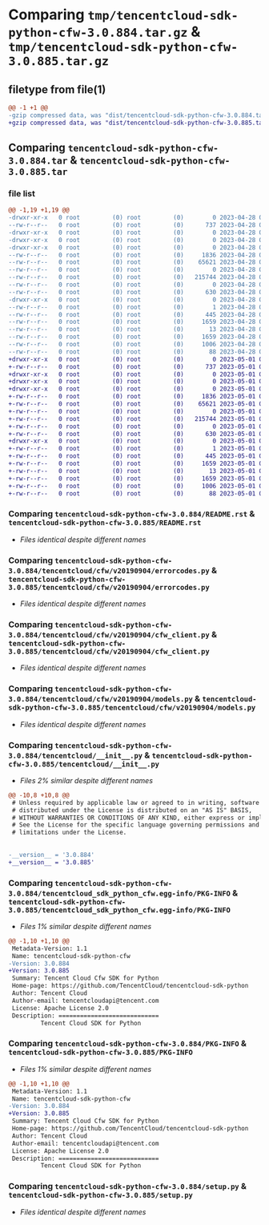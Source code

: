 # Comparing `tmp/tencentcloud-sdk-python-cfw-3.0.884.tar.gz` & `tmp/tencentcloud-sdk-python-cfw-3.0.885.tar.gz`

## filetype from file(1)

```diff
@@ -1 +1 @@
-gzip compressed data, was "dist/tencentcloud-sdk-python-cfw-3.0.884.tar", last modified: Fri Apr 28 02:08:16 2023, max compression
+gzip compressed data, was "dist/tencentcloud-sdk-python-cfw-3.0.885.tar", last modified: Mon May  1 00:31:41 2023, max compression
```

## Comparing `tencentcloud-sdk-python-cfw-3.0.884.tar` & `tencentcloud-sdk-python-cfw-3.0.885.tar`

### file list

```diff
@@ -1,19 +1,19 @@
-drwxr-xr-x   0 root         (0) root         (0)        0 2023-04-28 02:08:16.000000 tencentcloud-sdk-python-cfw-3.0.884/
--rw-r--r--   0 root         (0) root         (0)      737 2023-04-28 02:08:16.000000 tencentcloud-sdk-python-cfw-3.0.884/README.rst
-drwxr-xr-x   0 root         (0) root         (0)        0 2023-04-28 02:08:16.000000 tencentcloud-sdk-python-cfw-3.0.884/tencentcloud/
-drwxr-xr-x   0 root         (0) root         (0)        0 2023-04-28 02:08:16.000000 tencentcloud-sdk-python-cfw-3.0.884/tencentcloud/cfw/
-drwxr-xr-x   0 root         (0) root         (0)        0 2023-04-28 02:08:16.000000 tencentcloud-sdk-python-cfw-3.0.884/tencentcloud/cfw/v20190904/
--rw-r--r--   0 root         (0) root         (0)     1836 2023-04-28 02:08:16.000000 tencentcloud-sdk-python-cfw-3.0.884/tencentcloud/cfw/v20190904/errorcodes.py
--rw-r--r--   0 root         (0) root         (0)    65621 2023-04-28 02:08:16.000000 tencentcloud-sdk-python-cfw-3.0.884/tencentcloud/cfw/v20190904/cfw_client.py
--rw-r--r--   0 root         (0) root         (0)        0 2023-04-28 02:08:16.000000 tencentcloud-sdk-python-cfw-3.0.884/tencentcloud/cfw/v20190904/__init__.py
--rw-r--r--   0 root         (0) root         (0)   215744 2023-04-28 02:08:16.000000 tencentcloud-sdk-python-cfw-3.0.884/tencentcloud/cfw/v20190904/models.py
--rw-r--r--   0 root         (0) root         (0)        0 2023-04-28 02:08:16.000000 tencentcloud-sdk-python-cfw-3.0.884/tencentcloud/cfw/__init__.py
--rw-r--r--   0 root         (0) root         (0)      630 2023-04-28 02:08:16.000000 tencentcloud-sdk-python-cfw-3.0.884/tencentcloud/__init__.py
-drwxr-xr-x   0 root         (0) root         (0)        0 2023-04-28 02:08:16.000000 tencentcloud-sdk-python-cfw-3.0.884/tencentcloud_sdk_python_cfw.egg-info/
--rw-r--r--   0 root         (0) root         (0)        1 2023-04-28 02:08:16.000000 tencentcloud-sdk-python-cfw-3.0.884/tencentcloud_sdk_python_cfw.egg-info/dependency_links.txt
--rw-r--r--   0 root         (0) root         (0)      445 2023-04-28 02:08:16.000000 tencentcloud-sdk-python-cfw-3.0.884/tencentcloud_sdk_python_cfw.egg-info/SOURCES.txt
--rw-r--r--   0 root         (0) root         (0)     1659 2023-04-28 02:08:16.000000 tencentcloud-sdk-python-cfw-3.0.884/tencentcloud_sdk_python_cfw.egg-info/PKG-INFO
--rw-r--r--   0 root         (0) root         (0)       13 2023-04-28 02:08:16.000000 tencentcloud-sdk-python-cfw-3.0.884/tencentcloud_sdk_python_cfw.egg-info/top_level.txt
--rw-r--r--   0 root         (0) root         (0)     1659 2023-04-28 02:08:16.000000 tencentcloud-sdk-python-cfw-3.0.884/PKG-INFO
--rw-r--r--   0 root         (0) root         (0)     1006 2023-04-28 02:08:16.000000 tencentcloud-sdk-python-cfw-3.0.884/setup.py
--rw-r--r--   0 root         (0) root         (0)       88 2023-04-28 02:08:16.000000 tencentcloud-sdk-python-cfw-3.0.884/setup.cfg
+drwxr-xr-x   0 root         (0) root         (0)        0 2023-05-01 00:31:41.000000 tencentcloud-sdk-python-cfw-3.0.885/
+-rw-r--r--   0 root         (0) root         (0)      737 2023-05-01 00:31:41.000000 tencentcloud-sdk-python-cfw-3.0.885/README.rst
+drwxr-xr-x   0 root         (0) root         (0)        0 2023-05-01 00:31:41.000000 tencentcloud-sdk-python-cfw-3.0.885/tencentcloud/
+drwxr-xr-x   0 root         (0) root         (0)        0 2023-05-01 00:31:41.000000 tencentcloud-sdk-python-cfw-3.0.885/tencentcloud/cfw/
+drwxr-xr-x   0 root         (0) root         (0)        0 2023-05-01 00:31:41.000000 tencentcloud-sdk-python-cfw-3.0.885/tencentcloud/cfw/v20190904/
+-rw-r--r--   0 root         (0) root         (0)     1836 2023-05-01 00:31:41.000000 tencentcloud-sdk-python-cfw-3.0.885/tencentcloud/cfw/v20190904/errorcodes.py
+-rw-r--r--   0 root         (0) root         (0)    65621 2023-05-01 00:31:41.000000 tencentcloud-sdk-python-cfw-3.0.885/tencentcloud/cfw/v20190904/cfw_client.py
+-rw-r--r--   0 root         (0) root         (0)        0 2023-05-01 00:31:41.000000 tencentcloud-sdk-python-cfw-3.0.885/tencentcloud/cfw/v20190904/__init__.py
+-rw-r--r--   0 root         (0) root         (0)   215744 2023-05-01 00:31:41.000000 tencentcloud-sdk-python-cfw-3.0.885/tencentcloud/cfw/v20190904/models.py
+-rw-r--r--   0 root         (0) root         (0)        0 2023-05-01 00:31:41.000000 tencentcloud-sdk-python-cfw-3.0.885/tencentcloud/cfw/__init__.py
+-rw-r--r--   0 root         (0) root         (0)      630 2023-05-01 00:31:41.000000 tencentcloud-sdk-python-cfw-3.0.885/tencentcloud/__init__.py
+drwxr-xr-x   0 root         (0) root         (0)        0 2023-05-01 00:31:41.000000 tencentcloud-sdk-python-cfw-3.0.885/tencentcloud_sdk_python_cfw.egg-info/
+-rw-r--r--   0 root         (0) root         (0)        1 2023-05-01 00:31:41.000000 tencentcloud-sdk-python-cfw-3.0.885/tencentcloud_sdk_python_cfw.egg-info/dependency_links.txt
+-rw-r--r--   0 root         (0) root         (0)      445 2023-05-01 00:31:41.000000 tencentcloud-sdk-python-cfw-3.0.885/tencentcloud_sdk_python_cfw.egg-info/SOURCES.txt
+-rw-r--r--   0 root         (0) root         (0)     1659 2023-05-01 00:31:41.000000 tencentcloud-sdk-python-cfw-3.0.885/tencentcloud_sdk_python_cfw.egg-info/PKG-INFO
+-rw-r--r--   0 root         (0) root         (0)       13 2023-05-01 00:31:41.000000 tencentcloud-sdk-python-cfw-3.0.885/tencentcloud_sdk_python_cfw.egg-info/top_level.txt
+-rw-r--r--   0 root         (0) root         (0)     1659 2023-05-01 00:31:41.000000 tencentcloud-sdk-python-cfw-3.0.885/PKG-INFO
+-rw-r--r--   0 root         (0) root         (0)     1006 2023-05-01 00:31:41.000000 tencentcloud-sdk-python-cfw-3.0.885/setup.py
+-rw-r--r--   0 root         (0) root         (0)       88 2023-05-01 00:31:41.000000 tencentcloud-sdk-python-cfw-3.0.885/setup.cfg
```

### Comparing `tencentcloud-sdk-python-cfw-3.0.884/README.rst` & `tencentcloud-sdk-python-cfw-3.0.885/README.rst`

 * *Files identical despite different names*

### Comparing `tencentcloud-sdk-python-cfw-3.0.884/tencentcloud/cfw/v20190904/errorcodes.py` & `tencentcloud-sdk-python-cfw-3.0.885/tencentcloud/cfw/v20190904/errorcodes.py`

 * *Files identical despite different names*

### Comparing `tencentcloud-sdk-python-cfw-3.0.884/tencentcloud/cfw/v20190904/cfw_client.py` & `tencentcloud-sdk-python-cfw-3.0.885/tencentcloud/cfw/v20190904/cfw_client.py`

 * *Files identical despite different names*

### Comparing `tencentcloud-sdk-python-cfw-3.0.884/tencentcloud/cfw/v20190904/models.py` & `tencentcloud-sdk-python-cfw-3.0.885/tencentcloud/cfw/v20190904/models.py`

 * *Files identical despite different names*

### Comparing `tencentcloud-sdk-python-cfw-3.0.884/tencentcloud/__init__.py` & `tencentcloud-sdk-python-cfw-3.0.885/tencentcloud/__init__.py`

 * *Files 2% similar despite different names*

```diff
@@ -10,8 +10,8 @@
 # Unless required by applicable law or agreed to in writing, software
 # distributed under the License is distributed on an "AS IS" BASIS,
 # WITHOUT WARRANTIES OR CONDITIONS OF ANY KIND, either express or implied.
 # See the License for the specific language governing permissions and
 # limitations under the License.
 
 
-__version__ = '3.0.884'
+__version__ = '3.0.885'
```

### Comparing `tencentcloud-sdk-python-cfw-3.0.884/tencentcloud_sdk_python_cfw.egg-info/PKG-INFO` & `tencentcloud-sdk-python-cfw-3.0.885/tencentcloud_sdk_python_cfw.egg-info/PKG-INFO`

 * *Files 1% similar despite different names*

```diff
@@ -1,10 +1,10 @@
 Metadata-Version: 1.1
 Name: tencentcloud-sdk-python-cfw
-Version: 3.0.884
+Version: 3.0.885
 Summary: Tencent Cloud Cfw SDK for Python
 Home-page: https://github.com/TencentCloud/tencentcloud-sdk-python
 Author: Tencent Cloud
 Author-email: tencentcloudapi@tencent.com
 License: Apache License 2.0
 Description: ============================
         Tencent Cloud SDK for Python
```

### Comparing `tencentcloud-sdk-python-cfw-3.0.884/PKG-INFO` & `tencentcloud-sdk-python-cfw-3.0.885/PKG-INFO`

 * *Files 1% similar despite different names*

```diff
@@ -1,10 +1,10 @@
 Metadata-Version: 1.1
 Name: tencentcloud-sdk-python-cfw
-Version: 3.0.884
+Version: 3.0.885
 Summary: Tencent Cloud Cfw SDK for Python
 Home-page: https://github.com/TencentCloud/tencentcloud-sdk-python
 Author: Tencent Cloud
 Author-email: tencentcloudapi@tencent.com
 License: Apache License 2.0
 Description: ============================
         Tencent Cloud SDK for Python
```

### Comparing `tencentcloud-sdk-python-cfw-3.0.884/setup.py` & `tencentcloud-sdk-python-cfw-3.0.885/setup.py`

 * *Files identical despite different names*

